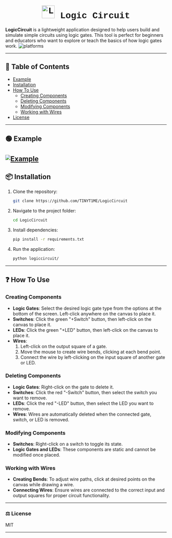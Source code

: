
<h1 align="center"  style="font-family: Courier, serif;">
  <a href="https://github.com/TINYT1ME/LogicCircuit/"><img src="https://i.postimg.cc/Gp3Cj8vM/logo.png" width="40" title="LogicCircuit"></a>
  Logic Circuit
</h1>

**LogicCircuit** is a lightweight application designed to help users build and simulate simple circuits using logic gates. This tool is perfect for beginners and educators who want to explore or teach the basics of how logic gates work.
![platforms](https://img.shields.io/badge/platforms-Windows%20%7C%20Mac%20%7C%20Linux-%23808080--%2332cd32)


----------

## 📃 Table of Contents

-   [Example](#-example)
-   [Installation](#-installation)
-   [How To Use](#-how-to-use)
    -   [Creating Components](#creating-components)
    -   [Deleting Components](#deleting-components)
    -   [Modifying Components](#modifying-components)
    -   [Working with Wires](#working-with-wires)
-   [License](#%EF%B8%8F-license)

----------

## 🟢 Example
<a href="https://github.com/TINYT1ME/LogicCircuit/"><img src="https://s9.gifyu.com/images/SFa8s.gif"  title="Example"></a>
----------

## 📦 Installation

1.  Clone the repository:
    
    ```bash
    git clone https://github.com/TINYT1ME/LogicCircuit
    ```
    
2.  Navigate to the project folder:
    
    ```bash
    cd LogicCircuit
    ```
    
3.  Install dependencies:
    
    ```bash
    pip install -r requirements.txt
    ```
    
4.  Run the application:
    
    ```bash
    python logiccircuit/
    ```
    

----------

## ❓ How To Use

### Creating Components

-   **Logic Gates**: Select the desired logic gate type from the options at the bottom of the screen. Left-click anywhere on the canvas to place it.
-   **Switches**: Click the green "+Switch" button, then left-click on the canvas to place it.
-   **LEDs**: Click the green "+LED" button, then left-click on the canvas to place it.
-   **Wires**:
    1.  Left-click on the output square of a gate.
    2.  Move the mouse to create wire bends, clicking at each bend point.
    3.  Connect the wire by left-clicking on the input square of another gate or LED.

### Deleting Components

-   **Logic Gates**: Right-click on the gate to delete it.
-   **Switches**: Click the red "-Switch" button, then select the switch you want to remove.
-   **LEDs**: Click the red "-LED" button, then select the LED you want to remove.
-   **Wires**: Wires are automatically deleted when the connected gate, switch, or LED is removed.

### Modifying Components

-   **Switches**: Right-click on a switch to toggle its state.
-   **Logic Gates and LEDs**: These components are static and cannot be modified once placed.

### Working with Wires

-   **Creating Bends**: To adjust wire paths, click at desired points on the canvas while drawing a wire.
-   **Connecting Wires**: Ensure wires are connected to the correct input and output squares for proper circuit functionality.

----------

### ⚖️ License

MIT

----------
